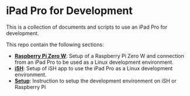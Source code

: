 # iPad Pro for Development

This is a collection of documents and scripts to use an iPad Pro for development.

This repo contain the following sections:

* [**Raspberry Pi Zero W**](./RaspberryPi_Zero_W): Setup of a Raspberry Pi Zero W and connection from an iPad Pro to be used as a Linux development environment.
* [**iSH**](./iSH): Setup of iSH app to use the iPad Pro as a Linux development environment.
* **[Setup](./Setup.md)**: Instruction to setup the development environment on iSH or Raspberry Pi
